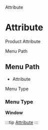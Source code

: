 
Attribute
# Attribute


Product Attribute

Menu Path
## Menu Path



- Attribute

Menu Type
### Menu Type

**Window**


:::tip
[Attribute](functional-guide/window/window-attribute.md)
:::